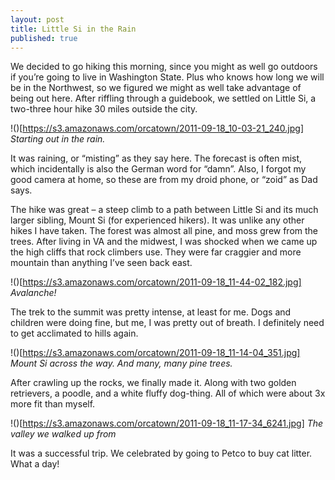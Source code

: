 ```yaml
---
layout: post
title: Little Si in the Rain
published: true
---
```


We decided to go hiking this morning, since you might as well go outdoors if you’re going to live in Washington State. Plus who knows how long we will be in the Northwest, so we figured we might as well take advantage of being out here. After riffling through a guidebook, we settled on Little Si, a two-three hour hike 30 miles outside the city.

!()[https://s3.amazonaws.com/orcatown/2011-09-18_10-03-21_240.jpg]
*Starting out in the rain.*

It was raining, or “misting” as they say here. The forecast is often mist, which incidentally is also the German word for “damn”. Also, I forgot my good camera at home, so these are from my droid phone, or “zoid” as Dad says.

The hike was great – a steep climb to a path between Little Si and its much larger sibling, Mount Si (for experienced hikers). It was unlike any other hikes I have taken. The forest was almost all pine, and moss grew from the trees. After living in VA and the midwest, I was shocked when we came up the high cliffs that rock climbers use. They were far craggier and more mountain than anything I’ve seen back east.

!()[https://s3.amazonaws.com/orcatown/2011-09-18_11-44-02_182.jpg]
*Avalanche!*

The trek to the summit was pretty intense, at least for me. Dogs and children were doing fine, but me, I was pretty out of breath. I definitely need to get acclimated to hills again.

!()[https://s3.amazonaws.com/orcatown/2011-09-18_11-14-04_351.jpg]
*Mount Si across the way. And many, many pine trees.*

After crawling up the rocks, we finally made it. Along with two golden retrievers, a poodle, and a white fluffy dog-thing. All of which were about 3x more fit than myself.

!()[https://s3.amazonaws.com/orcatown/2011-09-18_11-17-34_6241.jpg]
*The valley we walked up from*

It was a successful trip. We celebrated by going to Petco to buy cat litter. What a day!
